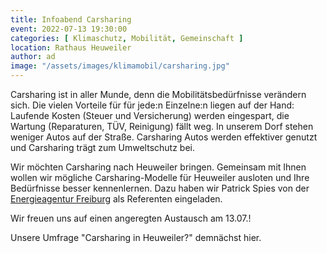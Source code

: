 ```yaml
---
title: Infoabend Carsharing
event: 2022-07-13 19:30:00
categories: [ Klimaschutz, Mobilität, Gemeinschaft ]
location: Rathaus Heuweiler
author: ad
image: "/assets/images/klimamobil/carsharing.jpg"
---
```


Carsharing ist in aller Munde, denn die Mobilitätsbedürfnisse verändern sich. Die vielen Vorteile für für jede:n Einzelne:n liegen auf der Hand: Laufende Kosten (Steuer und Versicherung) werden eingespart, die Wartung (Reparaturen, TÜV, Reinigung) fällt weg. In unserem Dorf stehen weniger Autos auf der Straße. Carsharing Autos werden effektiver genutzt und Carsharing trägt zum Umweltschutz bei.

Wir möchten Carsharing nach Heuweiler bringen. Gemeinsam mit Ihnen wollen wir mögliche Carsharing-Modelle für Heuweiler ausloten und Ihre Bedürfnisse besser kennenlernen. Dazu haben wir Patrick Spies von der [Energieagentur Freiburg](https://energieagentur-regio-freiburg.eu/kontakt/) als Referenten eingeladen. 

Wir freuen uns auf einen angeregten Austausch am 13.07.!

Unsere Umfrage "Carsharing in Heuweiler?" demnächst hier.